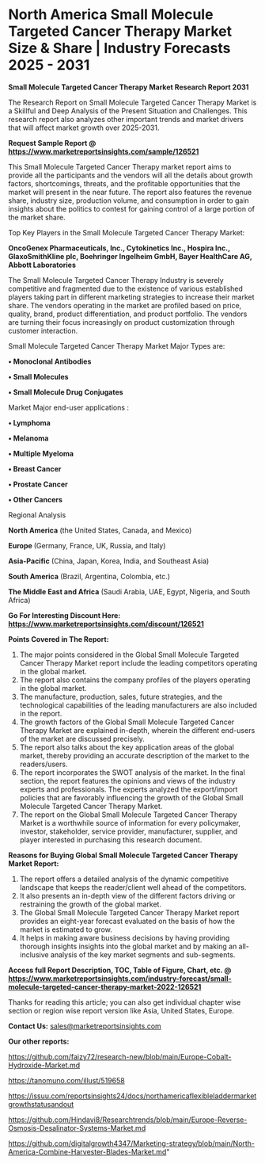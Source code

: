 # North America Small Molecule Targeted Cancer Therapy Market Size & Share | Industry Forecasts 2025 - 2031

<strong>Small Molecule Targeted Cancer Therapy Market Research Report 2031</strong>

The Research Report on Small Molecule Targeted Cancer Therapy Market is a Skillful and Deep Analysis of the Present Situation and Challenges. This research report also analyzes other important trends and market drivers that will affect market growth over 2025-2031.

<strong>Request Sample Report @ <a href=https://www.marketreportsinsights.com/sample/126521>https://www.marketreportsinsights.com/sample/126521</a></strong>

This Small Molecule Targeted Cancer Therapy market report aims to provide all the participants and the vendors will all the details about growth factors, shortcomings, threats, and the profitable opportunities that the market will present in the near future. The report also features the revenue share, industry size, production volume, and consumption in order to gain insights about the politics to contest for gaining control of a large portion of the market share.

Top Key Players in the Small Molecule Targeted Cancer Therapy Market:

<strong>OncoGenex Pharmaceuticals, Inc., Cytokinetics Inc., Hospira Inc., GlaxoSmithKline plc, Boehringer Ingelheim GmbH, Bayer HealthCare AG, Abbott Laboratories</strong>

The Small Molecule Targeted Cancer Therapy Industry is severely competitive and fragmented due to the existence of various established players taking part in different marketing strategies to increase their market share. The vendors operating in the market are profiled based on price, quality, brand, product differentiation, and product portfolio. The vendors are turning their focus increasingly on product customization through customer interaction.

Small Molecule Targeted Cancer Therapy Market Major Types are:

<strong>• Monoclonal Antibodies

• Small Molecules

• Small Molecule Drug Conjugates</strong>

Market Major end-user applications :

<strong>• Lymphoma

• Melanoma

• Multiple Myeloma

• Breast Cancer

• Prostate Cancer

• Other Cancers</strong>

Regional Analysis

</u><strong><b>North America</b></strong> (the United States, Canada, and Mexico)

<strong><b>Europe </b></strong>(Germany, France, UK, Russia, and Italy)

<strong><b>Asia-Pacific</b></strong> (China, Japan, Korea, India, and Southeast Asia)

<strong><b>South America</b></strong> (Brazil, Argentina, Colombia, etc.)

<strong><b>The Middle East and Africa</b></strong> (Saudi Arabia, UAE, Egypt, Nigeria, and South Africa)

<strong>Go For Interesting Discount Here: <a href=https://www.marketreportsinsights.com/discount/126521>https://www.marketreportsinsights.com/discount/126521</a></strong>

<strong>Points Covered in The Report:</strong>
<ol>
  <li>The major points considered in the Global Small Molecule Targeted Cancer Therapy Market report include the leading competitors operating in the global market.</li>
  <li>The report also contains the company profiles of the players operating in the global market.</li>
  <li>The manufacture, production, sales, future strategies, and the technological capabilities of the leading manufacturers are also included in the report.</li>
  <li>The growth factors of the Global Small Molecule Targeted Cancer Therapy Market are explained in-depth, wherein the different end-users of the market are discussed precisely.</li>
  <li>The report also talks about the key application areas of the global market, thereby providing an accurate description of the market to the readers/users.</li>
  <li>The report incorporates the SWOT analysis of the market. In the final section, the report features the opinions and views of the industry experts and professionals. The experts analyzed the export/import policies that are favorably influencing the growth of the Global Small Molecule Targeted Cancer Therapy Market.</li>
  <li>The report on the Global Small Molecule Targeted Cancer Therapy Market is a worthwhile source of information for every policymaker, investor, stakeholder, service provider, manufacturer, supplier, and player interested in purchasing this research document.</li>
</ol>
<strong>Reasons for Buying Global Small Molecule Targeted Cancer Therapy Market Report:</strong>

<ol>
  <li>The report offers a detailed analysis of the dynamic competitive landscape that keeps the reader/client well ahead of the competitors.</li>
  <li>It also presents an in-depth view of the different factors driving or restraining the growth of the global market.</li>
  <li>The Global Small Molecule Targeted Cancer Therapy Market report provides an eight-year forecast evaluated on the basis of how the market is estimated to grow.</li>
  <li>It helps in making aware business decisions by having providing thorough insights insights into the global market and by making an all-inclusive analysis of the key market segments and sub-segments.</li>
</ol>
<strong>Access full Report Description, TOC, Table of Figure, Chart, etc. @ <a href=https://www.marketreportsinsights.com/industry-forecast/small-molecule-targeted-cancer-therapy-market-2022-126521>https://www.marketreportsinsights.com/industry-forecast/small-molecule-targeted-cancer-therapy-market-2022-126521</a></strong>


Thanks for reading this article; you can also get individual chapter wise section or region wise report version like Asia, United States, Europe.

<strong>Contact Us:</strong>
sales@marketreportsinsights.com

<strong>Our other reports:</strong>

<a href=https://github.com/faizy72/research-new/blob/main/Europe-Cobalt-Hydroxide-Market.md>https://github.com/faizy72/research-new/blob/main/Europe-Cobalt-Hydroxide-Market.md</a>

<a href=https://tanomuno.com/illust/519658>https://tanomuno.com/illust/519658</a>

<a href=https://issuu.com/reportsinsights24/docs/northamericaflexibleladdermarketgrowthstatusandout>https://issuu.com/reportsinsights24/docs/northamericaflexibleladdermarketgrowthstatusandout</a>

<a href=https://github.com/Hindavi8/Researchtrends/blob/main/Europe-Reverse-Osmosis-Desalinator-Systems-Market.md>https://github.com/Hindavi8/Researchtrends/blob/main/Europe-Reverse-Osmosis-Desalinator-Systems-Market.md</a>

<a href=https://github.com/digitalgrowth4347/Marketing-strategy/blob/main/North-America-Combine-Harvester-Blades-Market.md>https://github.com/digitalgrowth4347/Marketing-strategy/blob/main/North-America-Combine-Harvester-Blades-Market.md</a>"
